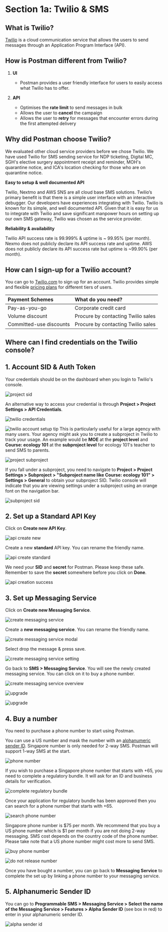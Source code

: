 # Section 1a: Twilio & SMS

## What is Twilio?
[Twilio](https://www.twilio.com/ "Twilio's Homepage") is a cloud communication service that allows the users to send messages through an Application Program Interface (API).

## How is Postman different from Twilio?
1. **UI** 
    * Postman provides a user friendly interface for users to easily access what Twilio has to offer. 

2. **API**
    * Optimises the **rate limit** to send messages in bulk
    * Allows the user to **cancel** the campaign 
    * Allows the user to **retry** for messages that encounter errors during the first attempted delivery

## Why did Postman choose Twilio?
We evaluated other cloud service providers before we chose Twilio. We have used Twilio for SMS sending service for NDP ticketing, Digital MC, SGH's elective surgery appointment receipt and reminder, MOH's quarantine notice, and ICA's location checking for those who are on quarantine notice. 

**Easy to setup & well documented API**

Twilio, Nextmo and AWS SNS are all cloud base SMS solutions. Twilio’s primary benefit is that there is a simple user interface with an interactive debugger. Our developers have experiences integrating with Twilio. Twilio is known for its simple, and well documented API. Given that it is easy for us to integrate with Twilio and save significant manpower hours on setting up our own SMS gateway, Twilio was chosen as the service provider. 

**Reliability & availability**

Twilio API success rate is 99.999% & uptime is ~ 99.95% (per month).
Nexmo does not publicly declare its API success rate and uptime.
AWS does not publicly declare its API success rate but uptime is ~99.90% (per month).

## How can I sign-up for a Twilio account?
You can go to [Twilio.com](https://www.twilio.com/ "Twilio's Homepage") to sign up for an account. Twilio provides simple and flexible [pricing plans](https://www.twilio.com/pricing "Twilio's Pricing") for different tiers of users. 

| Payment Schemes          | What do you need?                  | 
| :-----------------------| :--------------------------------  | 
| Pay-as-you-go           | Corporate credit card              | 
| Volume discount         | Procure by contacting Twilio sales | 
| Committed-use discounts | Procure by contacting Twilio sales | 

## Where can I find credentials on the Twilio console?

## 1. Account SID & Auth Token
Your credentials should be on the dashboard when you login to Twilio's console.  

![project sid](./assets/projectlevel-sid.jpg)

An alternative way to access your credential is through **Project > Project Settings > API Credentials**.

![twilio credentials](./assets/twilio_cred.png)


![twilio account setup tip](./assets/tip-twilio-account.png)
This is particularly useful for a large agency with many users. Your agency might ask you to create a subproject in Twilio to track your usage. An example would be **MOE** at the **project level** and **Course: ecology 101** at the **subproject level** for ecology 101's teacher to send SMS to parents. 

![project subproject](./assets/project-subproject-ex.png)

If you fall under a subproject, you need to navigate to **Project > Project Settings > Subproject > "Subproject name like Course: ecology 101" > Settings > General** to obtain your subproject SID. Twilio console will indicate that you are viewing settings under a subproject using an orange font on the navigation bar. 

![subproject sid](./assets/subproj-sid.jpg)

## 2. Set up a Standard API Key

Click on **Create new API Key**.

![api create new](./assets/api-create-new.jpg)

Create a new **standard** API key. You can rename the friendly name. 

![api create standard](./assets/api-create-standard.jpg)

We need your **SID** and **secret** for Postman. Please keep these safe. Remember to save the **secret** somewhere before you click on **Done**. 

![api creation success](./assets/api-creation-success.jpg)


## 3. Set up Messaging Service

Click on **Create new Messaging Service**.

![create messaging service](./assets/subaccount-msg-serv-creation.jpg)

Create a **new messaging service**. You can rename the friendly name. 

![create messaging service modal](./assets/subaccount-msg-creation.jpg)

Select drop the message & press save. 

![create messaging service setting](./assets/subaccount-msg-serv-setup.jpg)

Go back to **SMS > Messaging Service**. You will see the newly created messaging service. You can click on it to buy a phone number. 

![create messaging service overview ](./assets/subaccount-messaging-serv.jpg)


![upgrade](./assets/tip-twilio-upgrade-acct.png)

![upgrade](./assets/subaccount-upgrade-proj.jpg)


## 4. Buy a number

You need to purchase a phone number to start using Postman. 

You can use a US number and mask the number with an [alphanumeric sender ID](https://support.twilio.com/hc/en-us/articles/223181348-Getting-Started-with-Alphanumeric-Sender-ID-for-Twilio-Programmable-SMS/
 "Twilio alphanumeric sender ID"). Singapore number is only needed for 2-way SMS. Postman will support 1-way SMS at the start. 

![phone number](./assets/phonenum.jpg)

If you wish to purchase a Singapore phone number that starts with +65, you need to complete a regulatory bundle. It will ask for an ID and business details for verification. 

![complete regulatory bundle](./assets/reg-bundle.jpg)

Once your application for regulatory bundle has been approved then you can search for a phone number that starts with +65. 

![search phone number](./assets/buy-num-1.jpg)

Singapore phone number is $75 per month. We recommend that you buy a US phone number which is $1 per month if you are not doing 2-way messaging. SMS cost depends on the country code of the phone number. Please take note that a US phone number might cost more to send SMS. 

![buy phone number](./assets/buy-num-2.jpg)

![do not release number](./assets/alert-release-number.png)

Once you have bought a number, you can go back to **Messaging Service** to complete the set up by linking a phone number to your messaging service. 

## 5. Alphanumeric Sender ID

You can go to **Programmable SMS > Messaging Service > Select the name of the Messaging Service > Features > Alpha Sender ID** (see box in red) to enter in your alphanumeric sender ID.

![alpha sender id](./assets/alphasenderid.jpg)

